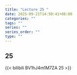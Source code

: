 ```yaml
---
title: "Lecture 25 "
date: 2025-09-21T14:50:41+08:00
categories: ""
tags: ""
series: ""
series_order: ""
type: ""
---
```


## 25 

{{< bilibili BV1hJ4m1M7ZA 25 >}}


